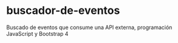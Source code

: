 # buscador-de-eventos
Buscado de eventos que consume una API externa, programación JavaScript y Bootstrap 4 
